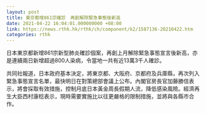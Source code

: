 ```yaml
---
layout: post
title: 東京都增861宗確診　再創解除緊急事態後新高
date: 2021-04-22 16:04:01.000000000 +08:00
link: https://news.rthk.hk/rthk/ch/component/k2/1587136-20210422.htm
categories: rthk
---
```


日本東京都新增861宗新型肺炎確診個案，再創上月解除緊急事態宣言後新高，亦是連續兩日新增超過800人染病，令當地一共有近13萬3千人確診。

共同社報道，日本政府基本決定，將東京都、大阪府、京都府及兵庫縣，再次列入緊急事態宣言名單，最快明日在對策總部會議上公布。內閣官房長官加藤勝信表示，將會採取有效措施，控制月底日本黃金周長假期人流，降低感染風險。經濟再生大臣西村康稔表示，現時需要實施比以往更嚴格的限制措施，並將與各縣市合作。
